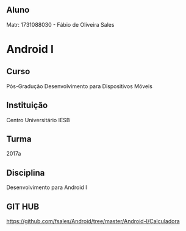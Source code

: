 
## Aluno
Matr: 1731088030 - Fábio de Oliveira Sales

# Android I

## Curso
Pós-Gradução Desenvolvimento para Dispositivos Móveis

## Instituição
Centro Universitário IESB 

## Turma
2017a

## Disciplina
Desenvolvimento para Android I

## GIT HUB
https://github.com/fsales/Android/tree/master/Android-I/Calculadora